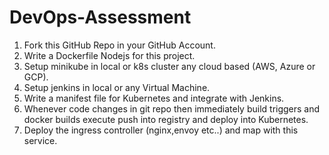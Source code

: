 # DevOps-Assessment

1. Fork this GitHub Repo in your GitHub Account.
2. Write a Dockerfile Nodejs for this project.
3. Setup minikube in local or k8s cluster any cloud based (AWS, Azure or GCP).
4. Setup jenkins in local or any Virtual Machine. 
5. Write a manifest file for Kubernetes and integrate with Jenkins.
6. Whenever code changes in git repo then immediately build triggers and docker builds execute push into registry and deploy into Kubernetes.
7. Deploy the ingress controller (nginx,envoy etc..) and map with this service.
